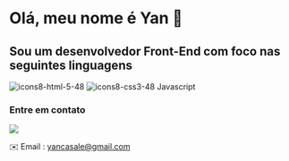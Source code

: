 # Olá, meu nome é Yan 👋


## Sou um desenvolvedor Front-End com foco nas seguintes linguagens
![icons8-html-5-48](https://user-images.githubusercontent.com/79453924/134423311-9d1627ae-ba1b-44aa-996d-238f8e57aa1d.png)
![icons8-css3-48](https://user-images.githubusercontent.com/79453924/134423360-d3a65166-5569-4c07-98e2-26ab3f6f5d9a.png)
Javascript






### Entre em contato


[![][2.1]][2]


✉️ Email : yancasale@gmail.com




[2.1]: https://user-images.githubusercontent.com/79453924/134422727-a747926d-4bb9-46b9-b61f-f08fc489c204.png



[2]: https://www.linkedin.com/in/yancasale/


